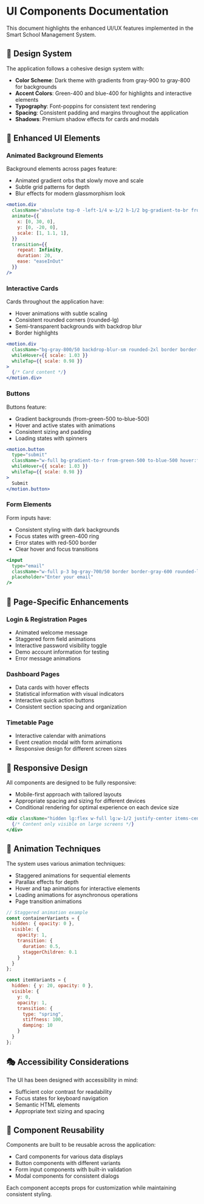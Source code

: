 # UI Components Documentation

This document highlights the enhanced UI/UX features implemented in the Smart School Management System.

## 🎨 Design System

The application follows a cohesive design system with:

- **Color Scheme**: Dark theme with gradients from gray-900 to gray-800 for backgrounds
- **Accent Colors**: Green-400 and blue-400 for highlights and interactive elements
- **Typography**: Font-poppins for consistent text rendering
- **Spacing**: Consistent padding and margins throughout the application
- **Shadows**: Premium shadow effects for cards and modals

## 🌟 Enhanced UI Elements

### Animated Background Elements

Background elements across pages feature:
- Animated gradient orbs that slowly move and scale
- Subtle grid patterns for depth
- Blur effects for modern glassmorphism look

```jsx
<motion.div 
  className="absolute top-0 -left-1/4 w-1/2 h-1/2 bg-gradient-to-br from-green-500/10 to-blue-500/5 rounded-full blur-3xl"
  animate={{ 
    x: [0, 30, 0], 
    y: [0, -20, 0],
    scale: [1, 1.1, 1],
  }}
  transition={{ 
    repeat: Infinity, 
    duration: 20,
    ease: "easeInOut"
  }}
/>
```

### Interactive Cards

Cards throughout the application have:
- Hover animations with subtle scaling
- Consistent rounded corners (rounded-lg)
- Semi-transparent backgrounds with backdrop blur
- Border highlights

```jsx
<motion.div
  className="bg-gray-800/50 backdrop-blur-sm rounded-2xl border border-gray-700/50"
  whileHover={{ scale: 1.03 }}
  whileTap={{ scale: 0.98 }}
>
  {/* Card content */}
</motion.div>
```

### Buttons

Buttons feature:
- Gradient backgrounds (from-green-500 to-blue-500)
- Hover and active states with animations
- Consistent sizing and padding
- Loading states with spinners

```jsx
<motion.button 
  type="submit"
  className="w-full bg-gradient-to-r from-green-500 to-blue-500 hover:from-green-600 hover:to-blue-600 text-white font-semibold py-3 px-4 rounded-lg"
  whileHover={{ scale: 1.03 }}
  whileTap={{ scale: 0.98 }}
>
  Submit
</motion.button>
```

### Form Elements

Form inputs have:
- Consistent styling with dark backgrounds
- Focus states with green-400 ring
- Error states with red-500 border
- Clear hover and focus transitions

```jsx
<input 
  type="email" 
  className="w-full p-3 bg-gray-700/50 border border-gray-600 rounded-lg outline-none text-white focus:ring-2 focus:ring-green-400 focus:border-transparent transition-all duration-300"
  placeholder="Enter your email"
/>
```

## 🚀 Page-Specific Enhancements

### Login & Registration Pages

- Animated welcome message
- Staggered form field animations
- Interactive password visibility toggle
- Demo account information for testing
- Error message animations

### Dashboard Pages

- Data cards with hover effects
- Statistical information with visual indicators
- Interactive quick action buttons
- Consistent section spacing and organization

### Timetable Page

- Interactive calendar with animations
- Event creation modal with form animations
- Responsive design for different screen sizes

## 📱 Responsive Design

All components are designed to be fully responsive:
- Mobile-first approach with tailored layouts
- Appropriate spacing and sizing for different devices
- Conditional rendering for optimal experience on each device size

```jsx
<div className="hidden lg:flex w-full lg:w-1/2 justify-center items-center">
  {/* Content only visible on large screens */}
</div>
```

## 🔄 Animation Techniques

The system uses various animation techniques:
- Staggered animations for sequential elements
- Parallax effects for depth
- Hover and tap animations for interactive elements
- Loading animations for asynchronous operations
- Page transition animations

```jsx
// Staggered animation example
const containerVariants = {
  hidden: { opacity: 0 },
  visible: {
    opacity: 1,
    transition: {
      duration: 0.5,
      staggerChildren: 0.1
    }
  }
};

const itemVariants = {
  hidden: { y: 20, opacity: 0 },
  visible: { 
    y: 0, 
    opacity: 1,
    transition: { 
      type: "spring",
      stiffness: 100,
      damping: 10
    }
  }
};
```

## 🎭 Accessibility Considerations

The UI has been designed with accessibility in mind:
- Sufficient color contrast for readability
- Focus states for keyboard navigation
- Semantic HTML elements
- Appropriate text sizing and spacing

## 🧩 Component Reusability

Components are built to be reusable across the application:
- Card components for various data displays
- Button components with different variants
- Form input components with built-in validation
- Modal components for consistent dialogs

Each component accepts props for customization while maintaining consistent styling. 